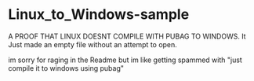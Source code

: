 # Linux_to_Windows-sample
A PROOF THAT LINUX DOESNT COMPILE WITH PUBAG TO WINDOWS.
It Just made an empty file without an attempt to open.

im sorry for raging in the Readme but im like getting spammed with "just compile it to windows using pubag"
